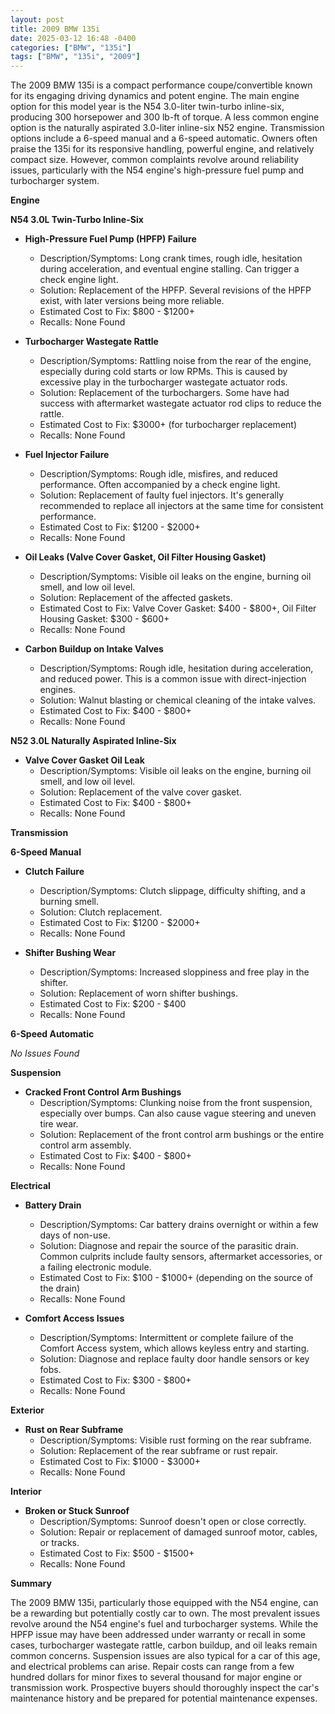 ```yaml
---
layout: post
title: 2009 BMW 135i
date: 2025-03-12 16:48 -0400
categories: ["BMW", "135i"]
tags: ["BMW", "135i", "2009"]
---
```

The 2009 BMW 135i is a compact performance coupe/convertible known for its engaging driving dynamics and potent engine. The main engine option for this model year is the N54 3.0-liter twin-turbo inline-six, producing 300 horsepower and 300 lb-ft of torque. A less common engine option is the naturally aspirated 3.0-liter inline-six N52 engine. Transmission options include a 6-speed manual and a 6-speed automatic. Owners often praise the 135i for its responsive handling, powerful engine, and relatively compact size. However, common complaints revolve around reliability issues, particularly with the N54 engine's high-pressure fuel pump and turbocharger system.

**Engine**

**N54 3.0L Twin-Turbo Inline-Six**

*   **High-Pressure Fuel Pump (HPFP) Failure**
    *   Description/Symptoms: Long crank times, rough idle, hesitation during acceleration, and eventual engine stalling. Can trigger a check engine light.
    *   Solution: Replacement of the HPFP. Several revisions of the HPFP exist, with later versions being more reliable.
    *   Estimated Cost to Fix: $800 - $1200+
    *   Recalls: None Found

*   **Turbocharger Wastegate Rattle**
    *   Description/Symptoms: Rattling noise from the rear of the engine, especially during cold starts or low RPMs. This is caused by excessive play in the turbocharger wastegate actuator rods.
    *   Solution: Replacement of the turbochargers. Some have had success with aftermarket wastegate actuator rod clips to reduce the rattle.
    *   Estimated Cost to Fix: $3000+ (for turbocharger replacement)
    *   Recalls: None Found

*   **Fuel Injector Failure**
    *   Description/Symptoms: Rough idle, misfires, and reduced performance. Often accompanied by a check engine light.
    *   Solution: Replacement of faulty fuel injectors. It's generally recommended to replace all injectors at the same time for consistent performance.
    *   Estimated Cost to Fix: $1200 - $2000+
    *   Recalls: None Found

*   **Oil Leaks (Valve Cover Gasket, Oil Filter Housing Gasket)**
    *   Description/Symptoms: Visible oil leaks on the engine, burning oil smell, and low oil level.
    *   Solution: Replacement of the affected gaskets.
    *   Estimated Cost to Fix: Valve Cover Gasket: $400 - $800+, Oil Filter Housing Gasket: $300 - $600+
    *   Recalls: None Found

*   **Carbon Buildup on Intake Valves**
    *   Description/Symptoms: Rough idle, hesitation during acceleration, and reduced power. This is a common issue with direct-injection engines.
    *   Solution: Walnut blasting or chemical cleaning of the intake valves.
    *   Estimated Cost to Fix: $400 - $800+
    *   Recalls: None Found

**N52 3.0L Naturally Aspirated Inline-Six**

*   **Valve Cover Gasket Oil Leak**
    * Description/Symptoms: Visible oil leaks on the engine, burning oil smell, and low oil level.
    * Solution: Replacement of the valve cover gasket.
    * Estimated Cost to Fix: $400 - $800+
    * Recalls: None Found

**Transmission**

**6-Speed Manual**

*   **Clutch Failure**
    *   Description/Symptoms: Clutch slippage, difficulty shifting, and a burning smell.
    *   Solution: Clutch replacement.
    *   Estimated Cost to Fix: $1200 - $2000+
    *   Recalls: None Found

*   **Shifter Bushing Wear**
    * Description/Symptoms: Increased sloppiness and free play in the shifter.
    * Solution: Replacement of worn shifter bushings.
    * Estimated Cost to Fix: $200 - $400
    * Recalls: None Found

**6-Speed Automatic**

*No Issues Found*

**Suspension**

*   **Cracked Front Control Arm Bushings**
    *   Description/Symptoms: Clunking noise from the front suspension, especially over bumps. Can also cause vague steering and uneven tire wear.
    *   Solution: Replacement of the front control arm bushings or the entire control arm assembly.
    *   Estimated Cost to Fix: $400 - $800+
    *   Recalls: None Found

**Electrical**

*   **Battery Drain**
    *   Description/Symptoms: Car battery drains overnight or within a few days of non-use.
    *   Solution: Diagnose and repair the source of the parasitic drain. Common culprits include faulty sensors, aftermarket accessories, or a failing electronic module.
    *   Estimated Cost to Fix: $100 - $1000+ (depending on the source of the drain)
    *   Recalls: None Found

*   **Comfort Access Issues**
    *   Description/Symptoms: Intermittent or complete failure of the Comfort Access system, which allows keyless entry and starting.
    *   Solution: Diagnose and replace faulty door handle sensors or key fobs.
    *   Estimated Cost to Fix: $300 - $800+
    *   Recalls: None Found

**Exterior**

*   **Rust on Rear Subframe**
    * Description/Symptoms: Visible rust forming on the rear subframe.
    * Solution: Replacement of the rear subframe or rust repair.
    * Estimated Cost to Fix: $1000 - $3000+
    *   Recalls: None Found

**Interior**

*   **Broken or Stuck Sunroof**
    * Description/Symptoms: Sunroof doesn't open or close correctly.
    * Solution: Repair or replacement of damaged sunroof motor, cables, or tracks.
    * Estimated Cost to Fix: $500 - $1500+
    *   Recalls: None Found

**Summary**

The 2009 BMW 135i, particularly those equipped with the N54 engine, can be a rewarding but potentially costly car to own. The most prevalent issues revolve around the N54 engine's fuel and turbocharger systems. While the HPFP issue may have been addressed under warranty or recall in some cases, turbocharger wastegate rattle, carbon buildup, and oil leaks remain common concerns. Suspension issues are also typical for a car of this age, and electrical problems can arise. Repair costs can range from a few hundred dollars for minor fixes to several thousand for major engine or transmission work. Prospective buyers should thoroughly inspect the car's maintenance history and be prepared for potential maintenance expenses.

